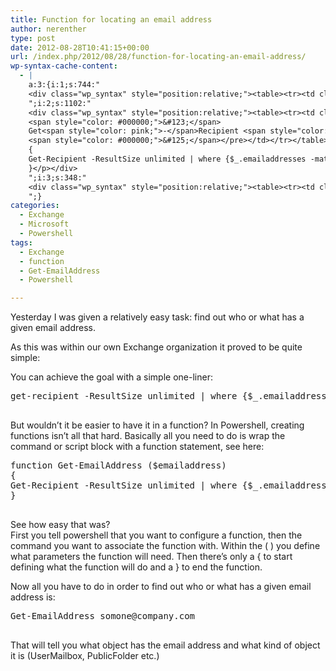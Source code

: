 ```yaml
---
title: Function for locating an email address
author: nerenther
type: post
date: 2012-08-28T10:41:15+00:00
url: /index.php/2012/08/28/function-for-locating-an-email-address/
wp-syntax-cache-content:
  - |
    a:3:{i:1;s:744:"
    <div class="wp_syntax" style="position:relative;"><table><tr><td class="code"><pre class="powershell" style="font-family:monospace;">get<span style="color: pink;">-</span>recipient <span style="color: pink;">-</span>ResultSize unlimited <span style="color: pink;">|</span> <span style="color: #0000FF;">where</span> <span style="color: #000000;">&#123;</span><span style="color: #000080;">$_</span>.emailaddresses <span style="color: #FF0000;">-match</span> <span style="color: #800000;">&quot;email@address.com&quot;</span><span style="color: #000000;">&#125;</span></pre></td></tr></table><p class="theCode" style="display:none;">get-recipient -ResultSize unlimited | where {$_.emailaddresses -match &quot;email@address.com&quot;}</p></div>
    ";i:2;s:1102:"
    <div class="wp_syntax" style="position:relative;"><table><tr><td class="code"><pre class="powershell" style="font-family:monospace;"><span style="color: #0000FF;">function</span> Get<span style="color: pink;">-</span>EmailAddress <span style="color: #000000;">&#40;</span><span style="color: #800080;">$emailaddress</span><span style="color: #000000;">&#41;</span>
    <span style="color: #000000;">&#123;</span>
    Get<span style="color: pink;">-</span>Recipient <span style="color: pink;">-</span>ResultSize unlimited <span style="color: pink;">|</span> <span style="color: #0000FF;">where</span> <span style="color: #000000;">&#123;</span><span style="color: #000080;">$_</span>.emailaddresses <span style="color: #FF0000;">-match</span> <span style="color: #800000;">&quot;$emailaddress&quot;</span><span style="color: #000000;">&#125;</span>
    <span style="color: #000000;">&#125;</span></pre></td></tr></table><p class="theCode" style="display:none;">function Get-EmailAddress ($emailaddress)
    {
    Get-Recipient -ResultSize unlimited | where {$_.emailaddresses -match &quot;$emailaddress&quot;}
    }</p></div>
    ";i:3;s:348:"
    <div class="wp_syntax" style="position:relative;"><table><tr><td class="code"><pre class="powershell" style="font-family:monospace;">Get<span style="color: pink;">-</span>EmailAddress somone<span style="color: pink;">@</span>company.com</pre></td></tr></table><p class="theCode" style="display:none;">Get-EmailAddress somone@company.com</p></div>
    ";}
categories:
  - Exchange
  - Microsoft
  - Powershell
tags:
  - Exchange
  - function
  - Get-EmailAddress
  - Powershell

---
```

Yesterday I was given a relatively easy task: find out who or what has a given email address.

As this was within our own Exchange organization it proved to be quite simple:

You can achieve the goal with a simple one-liner:

<pre lang="powershell">get-recipient -ResultSize unlimited | where {$_.emailaddresses -match "email@address.com"}

</pre>

But wouldn&#8217;t it be easier to have it in a function? In Powershell, creating functions isn&#8217;t all that hard. Basically all you need to do is wrap the command or script block with a function statement, see here:

<pre lang="powershell">function Get-EmailAddress ($emailaddress)
{
Get-Recipient -ResultSize unlimited | where {$_.emailaddresses -match "$emailaddress"}
}

</pre>

See how easy that was?  
First you tell powershell that you want to configure a function, then the command you want to associate the function with. Within the ( ) you define what parameters the function will need. Then there&#8217;s only a { to start defining what the function will do and a } to end the function.

Now all you have to do in order to find out who or what has a given email address is:

<pre lang="powershell">Get-EmailAddress somone@company.com

</pre>

That will tell you what object has the email address and what kind of object it is (UserMailbox, PublicFolder etc.)